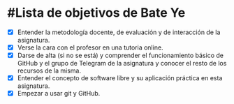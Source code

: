 #Lista de objetivos de Bate Ye
============================

- [x] Entender la metodología docente, de evaluación y de interacción de la asignatura.
- [x] Verse la cara con el profesor en una tutoria online.
- [x] Darse de alta (si no se está) y comprender el funcionamiento básico de GitHub y el grupo de Telegram de la asignatura y conocer el resto de los recursos de la misma.
- [x] Entender el concepto de software libre y su aplicación práctica en esta asignatura.
- [x] Empezar a usar git y GitHub.
